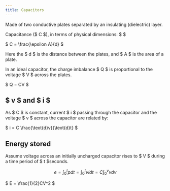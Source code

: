 ```yaml
---
title: Capacitors
---
```


Made of two conductive plates separated by an insulating (dielectric) layer.

Capacitance ($ C $), in terms of physical dimensions: $ $

$ C = \frac{\epsilon A}{d} $

Here the $ d $ is the distance between the plates, and $ A $ is the area of a
plate.

In an ideal capacitor, the charge imbalance $ Q $ is proportional to the voltage
$ V $ across the plates.

$ Q = CV $

## $ v $ and $ i $

As $ C $ is constant, current $ i $ passing through the capacitor and the
voltage $ v $ across the capacitor are related by:

$ i = C \frac{\text{d}v}{\text{d}t} $

## Energy stored

Assume voltage across an initially uncharged capacitor rises to $ V $ during a
time period of $ t $seconds.

```math
e = \int_{0}^{t} p dt = \int_{0}^{t} vi dt = C \int_{0}^{v} v dv
```

$ E = \frac{1}{2}CV^2 $

